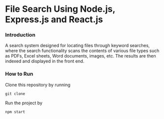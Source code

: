 # File Search Using Node.js, Express.js and React.js

### Introduction

A search system designed for locating files through keyword searches, where the search functionality scans the contents of various file types such as PDFs, Excel sheets, Word documents, images, etc. The results are then indexed and displayed in the front end.

### How to Run

Clone this repository by running

```git clone```

Run the project by

```npm start```